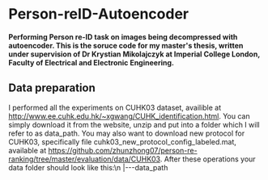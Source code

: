 # Person-reID-Autoencoder
#### Performing Person re-ID task on images being decompressed with autoencoder. This is the soruce code for my master's thesis, written under supervision of Dr Krystian Mikolajczyk at Imperial College London, Faculty of Electrical and Electronic Engineering.
## Data preparation
I performed all the experiments on CUHK03 dataset, availible at http://www.ee.cuhk.edu.hk/~xgwang/CUHK_identification.html. You can simply download it from the website, unzip and put into a folder which I will refer to as data_path. You may also want to download new protocol for CUHK03, specifically file cuhk03_new_protocol_config_labeled.mat, available at https://github.com/zhunzhong07/person-re-ranking/tree/master/evaluation/data/CUHK03. After these operations your data folder should look like this:\n
|---data_path
